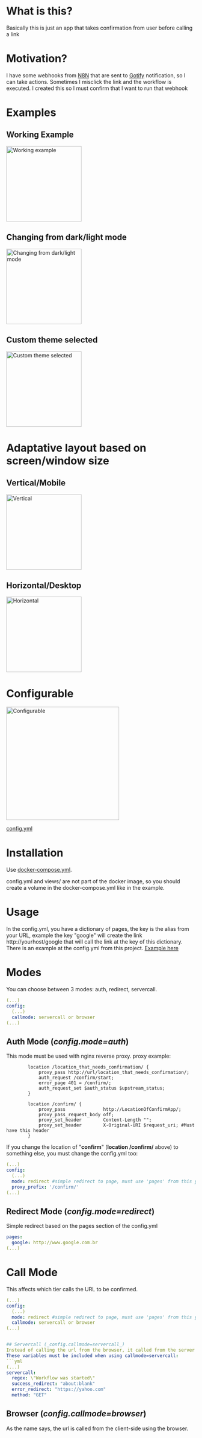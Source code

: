 # What is this?
Basically this is just an app that takes confirmation from user before calling a link

# Motivation?
I have some webhooks from [N8N](https://n8n.io/) that are sent to [Gotify](https://gotify.net/) notification, so I can take actions. Sometimes I misclick the link and the workflow is executed. I created this so I must confirm that I want to run that webhook

# Examples

## Working Example
<img src="https://raw.githubusercontent.com/lelemm/confirm/main/docs/images/vid1.gif" alt="Working example" style="width:200px;"/>

## Changing from dark/light mode
<img src="https://raw.githubusercontent.com/lelemm/confirm/main/docs/images/vid2.gif" alt="Changing from dark/light mode" style="width:200px;"/>

## Custom theme selected
<img src="https://raw.githubusercontent.com/lelemm/confirm/main/docs/images/vid3.gif" alt="Custom theme selected" style="width:200px;"/>

# Adaptative layout based on screen/window size

## Vertical/Mobile
<img src="https://raw.githubusercontent.com/lelemm/confirm/main/docs/images/size1.png" alt="Vertical" style="width:200px;"/>

## Horizontal/Desktop
<img src="https://raw.githubusercontent.com/lelemm/confirm/main/docs/images/size1.png" alt="Horizontal" style="width:200px;"/>

# Configurable
<img src="https://raw.githubusercontent.com/lelemm/confirm/main/docs/images/config.png" alt="Configurable" style="width:300px;"/>

[config.yml](https://github.com/lelemm/confirm/blob/main/src/config.yml)

# Installation
Use [docker-compose.yml](https://github.com/lelemm/confirm/blob/main/docker-compose.yml).

config.yml and views/ are not part of the docker image, so you should create a volume in the docker-compose.yml like in the example.

# Usage
In the config.yml, you have a dictionary of pages, the key is the alias from your URL, example the key "google" will create the link http://yourhost/google that will call the link at the key of this dictionary. There is an example at the config.yml from this project. 
[Example here](https://github.com/lelemm/confirm/blob/e47df7c246c85b526ea763efd204ace48dede1de/src/config.yml#L2)

# Modes
You can choose between 3 modes: auth, redirect, servercall.
```yml
(...)
config:
  (...)
  callmode: servercall or browser
(...)
```


## Auth Mode (_config.mode=auth_)
This mode must be used with nginx reverse proxy. proxy example:
```nginx
        location /location_that_needs_confirmation/ {
            proxy_pass http://url/location_that_needs_confirmation/;
            auth_request /confirm/start;
            error_page 401 = /confirm/;
            auth_request_set $auth_status $upstream_status;
        }

        location /confirm/ {
            proxy_pass              http://LocationOfConfirmApp/;
            proxy_pass_request_body off;
            proxy_set_header        Content-Length "";
            proxy_set_header        X-Original-URI $request_uri; #Must have this header
        }
```

If you change the location of "**confirm**" (**location /confirm/** above) to something else, you must change the config.yml too:
```yml
(...)
config:
  (...)
  mode: redirect #simple redirect to page, must use 'pages' from this yaml.
  proxy_prefix: '/confirm/'
(...)  
```

## Redirect Mode (_config.mode=redirect_)
Simple redirect based on the pages section of the config.yml
```yml
pages:
  google: http://www.google.com.br
(...)
```

# Call Mode
This affects which tier calls the URL to be confirmed.
```yml
(...)
config:
  (...)
  mode: redirect #simple redirect to page, must use 'pages' from this yaml.
  callmode: servercall or browser
(...)


## Servercall (_config.callmode=servercall_)
Instead of calling the url from the browser, it called from the server side. It checks based on regex the content to see if was OK.
These variables must be included when using callmode=servercall:
```yml
(...)
servercall:
  regex: \"Workflow was started\"
  success_redirect: "about:blank"
  error_redirect: "https://yahoo.com"
  method: "GET"
```

## Browser (_config.callmode=browser_)
As the name says, the url is called from the client-side using the browser.
